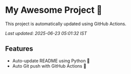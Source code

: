 # My Awesome Project 🚀

This project is automatically updated using GitHub Actions.

_Last updated: 2025-06-23 05:01:32 IST_

## Features
- Auto-update README using Python 🐍
- Auto Git push with GitHub Actions 🤖
